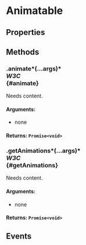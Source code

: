 # Animatable

## Properties

## Methods

### .animate*(...args)* <div class="specs"><i>W3C</i></div> {#animate}

Needs content.

#### **Arguments**:


 - none

#### **Returns**: `Promise<void>`

### .getAnimations*(...args)* <div class="specs"><i>W3C</i></div> {#getAnimations}

Needs content.

#### **Arguments**:


 - none

#### **Returns**: `Promise<void>`

## Events

